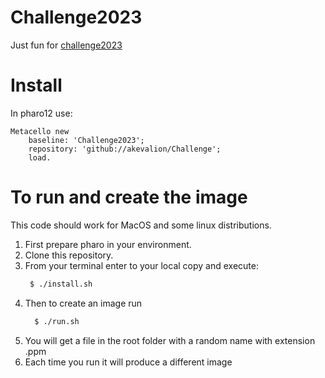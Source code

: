 # Challenge2023
Just fun for [challenge2023](https://gist.github.com/victor-soliz-coderoad-com/ce3bc411f5873fa9b46956826ae13826)

# Install
In pharo12 use: 
```st
Metacello new
    baseline: 'Challenge2023';
    repository: 'github://akevalion/Challenge';
    load.
```

# To run and create the image

This code should work for MacOS and some linux distributions.

1. First prepare pharo in your environment.
2. Clone this repository.
3. From your terminal enter to your local copy and execute:
   ```sh
    $ ./install.sh
   ```
4. Then to create an image run
   ```sh
     $ ./run.sh
   ```
5. You will get a file in the root folder with a random name with extension .ppm
6. Each time you run it will produce a different image
